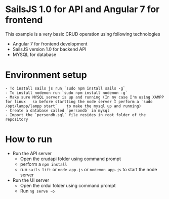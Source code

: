 # SailsJS 1.0 for API and Angular 7 for frontend

This example is a very basic CRUD operation using following technologies

  - Angular 7 for frontend development
  - SailsJS version 1.0 for backend API
  - MYSQL for database
# Environment setup
    - To install sails js run `sudo npm install sails -g`
    - To install nodemon run `sudo npm install nodemon -g`
    - Make sure MYSQL server is up and running (In my case I'm using XAMPP for linux   so before startting the node server I perform a `sudo /opt/lampp/lampp start`    to make the mysql up and running)
    - Create a database called `persondb` in mysql
    - Import the `persondb.sql` file resides in root folder of the repository
# How to run
  - Run the API server
    - Open the crudapi folder using command prompt
    - perform a `npm install`
    - run `sails lift` or `node app.js` or `nodemon app.js` to start the node server
  - Run the UI server
    - Open the crdui folder using command prompt
    - Run `ng serve -o`
